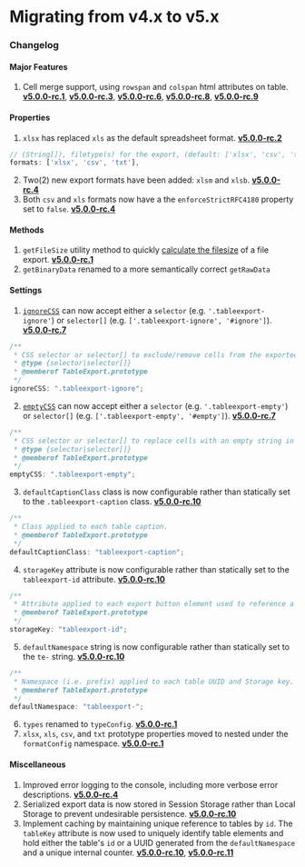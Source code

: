 # Migrating from v4.x to v5.x

### Changelog

#### Major Features

1. Cell merge support, using `rowspan` and `colspan` html attributes on table. [**v5.0.0-rc.1**](https://github.com/clarketm/TableExport/releases/tag/v5.0.0-rc.1), [**v5.0.0-rc.3**](https://github.com/clarketm/TableExport/releases/tag/v5.0.0-rc.3), [**v5.0.0-rc.6**](https://github.com/clarketm/TableExport/releases/tag/v5.0.0-rc.6), [**v5.0.0-rc.8**](https://github.com/clarketm/TableExport/releases/tag/v5.0.0-rc.8), [**v5.0.0-rc.9**](https://github.com/clarketm/TableExport/releases/tag/v5.0.0-rc.9)

#### Properties

1. `xlsx` has replaced `xls` as the default spreadsheet format. [**v5.0.0-rc.2**](https://github.com/clarketm/TableExport/releases/tag/v5.0.0-rc.2)

```javascript
// (String[]), filetype(s) for the export, (default: ['xlsx', 'csv', 'txt'])
formats: ['xlsx', 'csv', 'txt'],
```

2. Two(2) new export formats have been added: `xlsm` and `xlsb`. [**v5.0.0-rc.4**](https://github.com/clarketm/TableExport/releases/tag/v5.0.0-rc.4)
3. Both `csv` and `xls` formats now have a the `enforceStrictRFC4180` property set to `false`. [**v5.0.0-rc.4**](https://github.com/clarketm/TableExport/releases/tag/v5.0.0-rc.4)

#### Methods

1. `getFileSize` utility method to quickly [calculate the filesize](https://github.com/clarketm/TableExport/blob/v5.0.0-rc.1/examples/exportButtons.html) of a file export. [**v5.0.0-rc.1**](https://github.com/clarketm/TableExport/releases/tag/v5.0.0-rc.1)
2. `getBinaryData` renamed to a more semantically correct `getRawData`

#### Settings

1. [`ignoreCSS`](README.md#ignorecss) can now accept either a `selector` (e.g. `'.tableexport-ignore'`) or `selector[]` (e.g. `['.tableexport-ignore', '#ignore']`). [**v5.0.0-rc.7**](https://github.com/clarketm/TableExport/releases/tag/v5.0.0-rc.7)

```javascript
/**
 * CSS selector or selector[] to exclude/remove cells from the exported file(s).
 * @type {selector|selector[]}
 * @memberof TableExport.prototype
 */
ignoreCSS: ".tableexport-ignore";
```

2. [`emptyCSS`](README.md#emptycss) can now accept either a `selector` (e.g. `'.tableexport-empty'`) or `selector[]` (e.g. `['.tableexport-empty', '#empty']`). [**v5.0.0-rc.7**](https://github.com/clarketm/TableExport/releases/tag/v5.0.0-rc.7)

```javascript
/**
 * CSS selector or selector[] to replace cells with an empty string in the exported file(s).
 * @type {selector|selector[]}
 * @memberof TableExport.prototype
 */
emptyCSS: ".tableexport-empty";
```

3. `defaultCaptionClass` class is now configurable rather than statically set to the `.tableexport-caption` class. [**v5.0.0-rc.10**](https://github.com/clarketm/TableExport/releases/tag/v5.0.0-rc.10)

```javascript
/**
 * Class applied to each table caption.
 * @memberof TableExport.prototype
 */
defaultCaptionClass: "tableexport-caption";
```

4. `storageKey` attribute is now configurable rather than statically set to the `tableexport-id` attribute. [**v5.0.0-rc.10**](https://github.com/clarketm/TableExport/releases/tag/v5.0.0-rc.10)

```javascript
/**
 * Attribute applied to each export button element used to reference a Storage key.
 * @memberof TableExport.prototype
 */
storageKey: "tableexport-id";
```

5. `defaultNamespace` string is now configurable rather than statically set to the `te-` string. [**v5.0.0-rc.10**](https://github.com/clarketm/TableExport/releases/tag/v5.0.0-rc.10)

```javascript
/**
 * Namespace (i.e. prefix) applied to each table UUID and Storage key.
 * @memberof TableExport.prototype
 */
defaultNamespace: "tableexport-";
```

6. `types` renamed to `typeConfig`. [**v5.0.0-rc.1**](https://github.com/clarketm/TableExport/releases/tag/v5.0.0-rc.1)
7. `xlsx`, `xls`, `csv`, and `txt` prototype properties moved to nested under the `formatConfig` namespace. [**v5.0.0-rc.1**](https://github.com/clarketm/TableExport/releases/tag/v5.0.0-rc.1)

#### Miscellaneous

1. Improved error logging to the console, including more verbose error descriptions. [**v5.0.0-rc.4**](https://github.com/clarketm/TableExport/releases/tag/v5.0.0-rc.4)
2. Serialized export data is now stored in Session Storage rather than Local Storage to prevent undesirable persistence. [**v5.0.0-rc.10**](https://github.com/clarketm/TableExport/releases/tag/v5.0.0-rc.10)
3. Implement caching by maintaining unique reference to tables by `id`. The `tableKey` attribute is now used to uniquely identify table elements and hold either the table's `id` or a UUID generated from the `defaultNamespace` and a unique internal counter. [**v5.0.0-rc.10**](https://github.com/clarketm/TableExport/releases/tag/v5.0.0-rc.10), [**v5.0.0-rc.11**](https://github.com/clarketm/TableExport/releases/tag/v5.0.0-rc.11)
